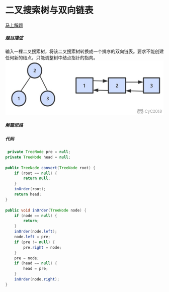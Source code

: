 二叉搜索树与双向链表
====
[马上解题](https://www.nowcoder.com/practice/947f6eb80d944a84850b0538bf0ec3a5?tpId=13&tqId=11179&tPage=1&rp=1&ru=/ta/coding-interviews&qru=/ta/coding-interviews/question-ranking)

##### 题目描述   
输入一棵二叉搜索树，将该二叉搜索树转换成一个排序的双向链表。要求不能创建任何新的结点，只能调整树中结点指针的指向。
![二叉搜索树与双向链表](./pic/二叉搜索树与双向链表.png)

##### 解题思路


##### 代码
```java
 private TreeNode pre = null;
private TreeNode head = null;

public TreeNode convert(TreeNode root) {
    if (root == null) {
        return null;
    }
    inOrder(root);
    return head;
}

public void inOrder(TreeNode node) {
    if (node == null) {
        return;
    }
    inOrder(node.left);
    node.left = pre;
    if (pre != null) {
        pre.right = node;
    }
    pre = node;
    if (head == null) {
        head = pre;
    }
    inOrder(node.right);
}
```